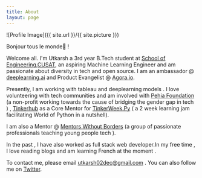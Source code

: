 ```yaml
---
title: About
layout: page
---
```

![Profile Image]({{ site.url }}/{{ site.picture }})

Bonjour tous le monde🙏 ! 

Welcome all. I'm Utkarsh a 3rd year B.Tech student at [School of Engineering,CUSAT](http://soe.cusat.ac.in), an aspiring Machine Learning Engineer and am  passionate about diversity in tech and open source. I am an ambassador @ [deeplearning.ai](https://www.deeplearning.ai)  and Product Evangelist @ [Agora.io](https://www.agora.io/en/).

Presently, I am working with tableau and deeplearning models . I love volunteering with tech communities and am involved  with [Pehia Foundation](https://www.pehia.org/events/summit2021) (a non-profit working towards the cause of bridging the gender gap in tech ) , [Tinkerhub](https://tinkerhub.org) as a Core Mentor for [TinkerWeek.Py](https://tinkerhub.org) ( a 2 week learning jam facilitating World of Python in a nutshell).

I am also a Mentor @ [Mentors Without Borders](https://www.mentorswithoutborders.net) (a group of passionate professionals teaching young people tech ).

In the past , I have also worked as  full stack web developer.In my free time , I love reading blogs and am learning French at the moment . 

To contact me, please email utkarsh02dec@gmail.com . You can also follow me on [Twitter](https://twitter.com/UtkarshpyML).
